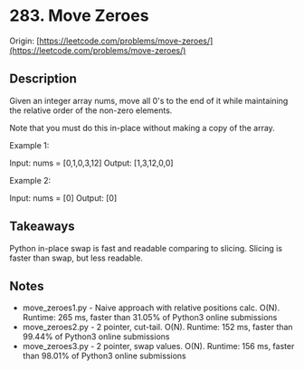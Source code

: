 # 283. Move Zeroes
Origin: [https://leetcode.com/problems/move-zeroes/](https://leetcode.com/problems/move-zeroes/)

## Description
Given an integer array nums, move all 0's to the end of it while maintaining the relative order of the non-zero elements.

Note that you must do this in-place without making a copy of the array.

Example 1:

Input: nums = [0,1,0,3,12]
Output: [1,3,12,0,0]

Example 2:

Input: nums = [0]
Output: [0]

## Takeaways
Python in-place swap is fast and readable comparing to slicing. Slicing is faster than swap, but less readable.

## Notes
* move_zeroes1.py - Naive approach with relative positions calc. O(N). Runtime: 265 ms, faster than 31.05% of Python3 online submissions
* move_zeroes2.py - 2 pointer, cut-tail. O(N). Runtime: 152 ms, faster than 99.44% of Python3 online submissions
* move_zeroes3.py - 2 pointer, swap values. O(N). Runtime: 156 ms, faster than 98.01% of Python3 online submissions
